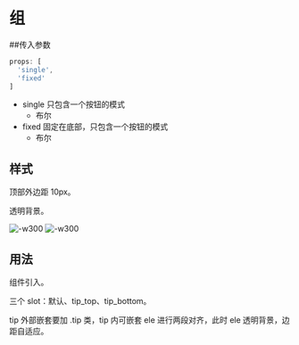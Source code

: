 # 组
##传入参数

```js
props: [
  'single',
  'fixed'
]
```

- single 只包含一个按钮的模式
	- 布尔
- fixed 固定在底部，只包含一个按钮的模式
	- 布尔

## 样式
顶部外边距 10px。

透明背景。

![-w300](http://markdownpic.hq5544.com/2016-04-27-14617501240718.jpg)
![-w300](http://markdownpic.hq5544.com/2016-04-27-14617509545564.jpg)


## 用法
组件引入。

三个 slot：默认、tip_top、tip_bottom。

tip 外部嵌套要加 .tip 类，tip 内可嵌套 ele 进行两段对齐，此时 ele 透明背景，边距自适应。


